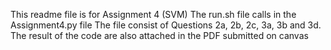 This readme file is for Assignment 4 (SVM) The run.sh file calls in the Assignment4.py file The file consist of Questions 2a, 2b, 2c, 3a, 3b and 3d. The result of the code are also attached in the PDF submitted on canvas
